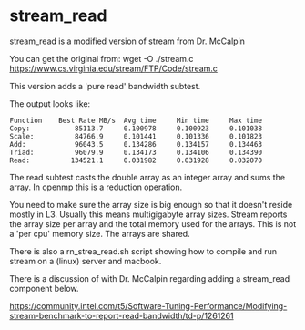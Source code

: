 # stream_read

stream_read is a modified version of stream from Dr. McCalpin

You can get the original from:
wget -O ./stream.c https://www.cs.virginia.edu/stream/FTP/Code/stream.c

This version adds a 'pure read' bandwidth subtest.

The output looks like:

```text
Function    Best Rate MB/s  Avg time     Min time     Max time
Copy:           85113.7     0.100978     0.100923     0.101038
Scale:          84766.9     0.101441     0.101336     0.101823
Add:            96043.5     0.134286     0.134157     0.134463
Triad:          96079.9     0.134173     0.134106     0.134390
Read:          134521.1     0.031982     0.031928     0.032070
```

The read subtest casts the double array as an integer array and
sums the array. In openmp this is a reduction operation.

You need to make sure the array size is big enough so that it
doesn't reside mostly in L3. Usually this means multigigabyte
array sizes. Stream reports the array size per array and the
total memory used for the arrays. This is not a 'per cpu'
memory size. The arrays are shared.

There is also a rn_strea_read.sh script showing how to compile
and run stream on a (linux) server and macbook.

There is a discussion of with Dr. McCalpin regarding adding a
stream_read component below.

https://community.intel.com/t5/Software-Tuning-Performance/Modifying-stream-benchmark-to-report-read-bandwidth/td-p/1261261


